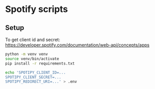 # Spotify scripts

## Setup

To get client id and secret: https://developer.spotify.com/documentation/web-api/concepts/apps

```sh
python -m venv venv
source venv/bin/activate
pip install -r requirements.txt

echo 'SPOTIPY_CLIENT_ID=...
SPOTIPY_CLIENT_SECRET=...
SPOTIPY_REDIRECT_URI=...' > .env
```